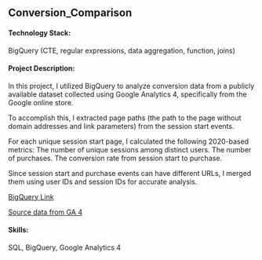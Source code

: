 ## Conversion_Comparison

#### Technology Stack:
BigQuery (CTE, regular expressions, data aggregation, function, joins)

#### Project Description:
In this project, I utilized BigQuery to analyze conversion data from a publicly available dataset collected using Google Analytics 4, specifically from the Google online store.

To accomplish this, I extracted page paths (the path to the page without domain addresses and link parameters) from the session start events.

For each unique session start page, I calculated the following 2020-based metrics:
The number of unique sessions among distinct users.
The number of purchases.
The conversion rate from session start to purchase.

Since session start and purchase events can have different URLs, I merged them using user IDs and session IDs for accurate analysis.

[BigQuery Link](https://console.cloud.google.com/bigquery?sq=916069414937:a9cbf36489684530aafcc282f37fcde6)

[Source data from GA 4](https://console.cloud.google.com/bigquery?p=bigquery-public-data&d=ga4_obfuscated_sample_ecommerce&t=events_20210131&page=table&project=hardy-scarab-392910)

#### Skills:
SQL, BigQuery, Google Analytics 4
